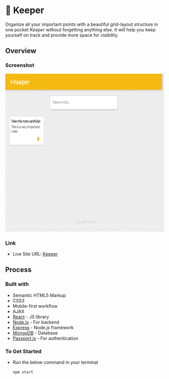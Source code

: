 # 📔 Keeper 

Organize all your important points with a beautiful grid-layout structure in one pocket *Keeper* without forgetting anything else.
It will help you keep yourself on track and provide more space for visibility.

## Overview

### Screenshot
<img src="/public/KeeperScreenshot.png" width=700 height=500/>

### Link
- Live Site URL: [Keeper](https://keeper-app7.netlify.app/)

## Process

### Built with
- Semantic HTML5 Markup
- CSS3
- Mobile-first workflow
- AJAX
- [React](https://react.dev/) - JS library
- [Node.js](https://nodejs.org/en) - For backend
- [Express](https://expressjs.com/) - Node.js framework
- [MongoDB](https://mongodb.com/) - Database
- [Passport.js](https://www.passportjs.org/) - For authentication

### To Get Started

- Run the below command in your terminal

	```
  npm start
  ```
